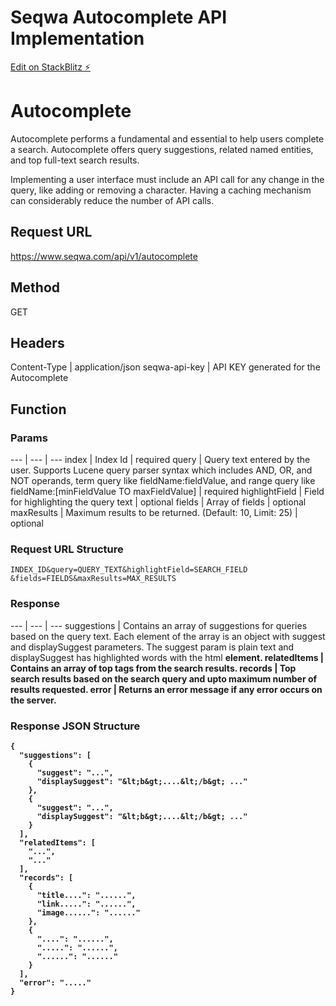 # Seqwa Autocomplete API Implementation

[Edit on StackBlitz ⚡️](https://stackblitz.com/edit/nextjs-rhzhwj)

# Autocomplete

Autocomplete performs a fundamental and essential to help users complete a search. Autocomplete offers query suggestions, related named entities, and top full-text search results.</p><p>

Implementing a user interface must include an API call for any change in the query, like adding or removing a character. Having a caching mechanism can considerably reduce the number of API calls.

## Request URL

https://www.seqwa.com/api/v1/autocomplete

## Method

GET

## Headers

Content-Type | application/json
seqwa-api-key | API KEY generated for the Autocomplete

## Function

### Params

--- | --- | ---
index | Index Id | required
query | Query text entered by the user. Supports Lucene query parser syntax which includes AND, OR, and NOT operands, term query like fieldName:fieldValue, and range query like fieldName:[minFieldValue TO maxFieldValue] | required
highlightField | Field for highlighting the query text | optional
fields | Array of fields | optional
maxResults | Maximum results to be returned. (Default: 10, Limit: 25) | optional

### Request URL Structure

```https://www.seqwa.com/api/v1/autocomplete?index=
INDEX_ID&query=QUERY_TEXT&highlightField=SEARCH_FIELD
&fields=FIELDS&maxResults=MAX_RESULTS
```

### Response

--- | --- | ---
suggestions | Contains an array of suggestions for queries based on the query text. Each element of the array is an object with suggest and displaySuggest parameters. The suggest param is plain text and displaySuggest has highlighted words with the html <b> element.
relatedItems | Contains an array of top tags from the search results.
records | Top search results based on the search query and upto maximum number of results requested.
error | Returns an error message if any error occurs on the server.

### Response JSON Structure

```
{
  "suggestions": [
    {
      "suggest": "...",
      "displaySuggest": "&lt;b&gt;....&lt;/b&gt; ..."
    },
    {
      "suggest": "...",
      "displaySuggest": "&lt;b&gt;....&lt;/b&gt; ..."
    }
  ],
  "relatedItems": [
    "...",
    "..."
  ],
  "records": [
    {
      "title....": "......",
      "link.....": "......",
      "image......": "......"
    },
    {
      "....": "......",
      ".....": "......",
      "......": "......"
    }
  ],
  "error": "....."
}
```
